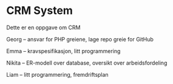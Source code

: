 # CRM System
 
Dette er en oppgave om CRM 

Georg – ansvar for PHP greiene, lage repo greie for GitHub

Emma – kravspesifikasjon, litt programmering

Nikita – ER-modell over database, oversikt over arbeidsfordeling

Liam – litt programmering, fremdriftsplan

